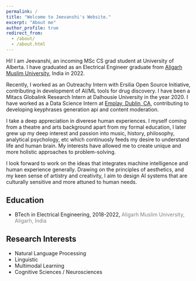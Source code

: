 ```yaml
---
permalink: /
title: "Welcome to Jeevanshi's Website."
excerpt: "About me"
author_profile: true
redirect_from: 
  - /about/
  - /about.html
---
```


Hi! I am Jeevanshi, an incoming MSc CS grad student at University of Alberta. I have graduated as an Electrical Engineer graduate from [Aligarh Muslim University](https://amu.ac.in/colleges/zakir-husain-college-of-engineering-and-technology), India in 2022.

Recently, I worked as an Outreachy Intern with Ersilia Open Source Initiative, contributing in development of AI/ML tools for drug discovery. I have been a Mitacs Globalink Research Intern at Dalhousie University in the year 2020.  I have worked as a Data Science Intern at [Emplay, Dublin, CA](https://www.emplay.net/), contributing to developing keyphrases generation api and content moderation. 

I take a deep appreciation in diverese human experiences. I myself coming from a theatre and arts background apart from my formal education, I later grew up my deep interest and passion into music, history, philosophy, analytical psychology, etc which continuosly feeds my desire to understand life and human brain. My interests have allowed me to create unique and more holistic approaches to problem-solving. 

I look forward to work on the ideas that integrates machine intelligence and human experience generally. Drawing on the principles of aesthetics, and my keen sense of artistry and creativity, I aim to design AI systems that are culturally sensitive and more attuned to human needs. 



## Education 
- BTech in Electrical Engineering, 2018-2022, <span style="color:grey">Aligarh Muslim University, Aligarh, India</span> 

## Research Interests
- Natural Language Processing
- Linguistic
- Multimodal Learning
- Cognitive Sciences / Neurosciences

